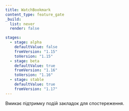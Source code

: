 ```yaml
---
title: WatchBookmark
content_type: feature_gate
_build:
  list: never
  render: false

stages:
  - stage: alpha 
    defaultValue: false
    fromVersion: "1.15"
    toVersion: "1.15"
  - stage: beta
    defaultValue: true
    fromVersion: "1.16"  
    toVersion: "1.16" 
  - stage: stable
    defaultValue: true
    fromVersion: "1.17"  
---
```

Вмикає підтримку подій закладок для спостереження.
